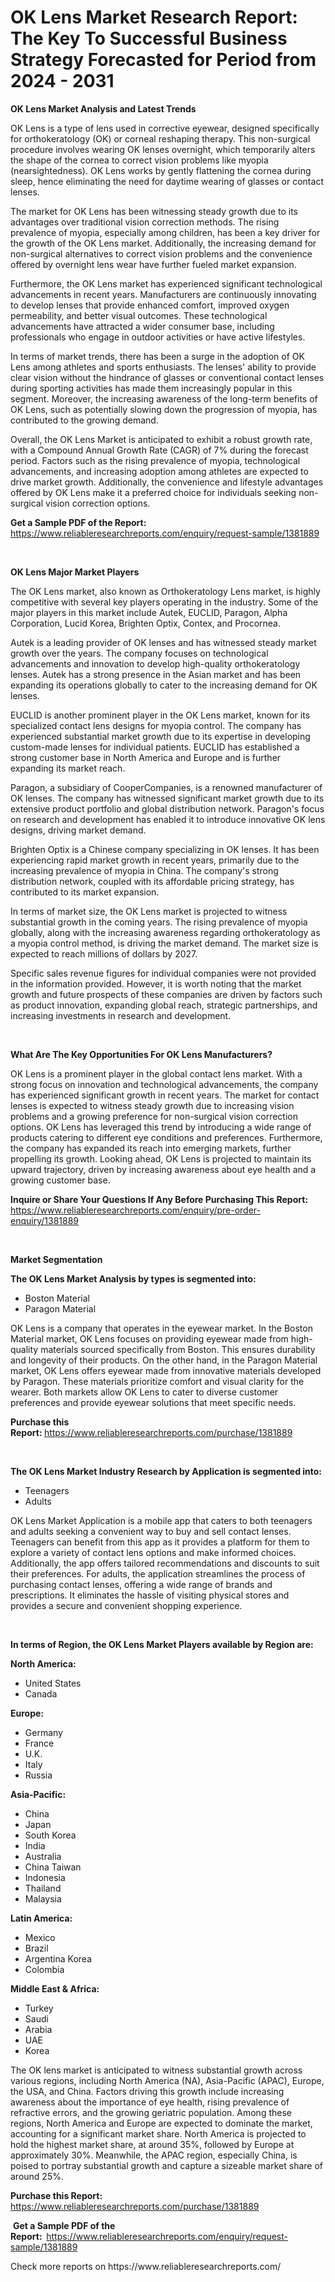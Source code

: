 <p><h1>OK Lens Market Research Report: The Key To Successful Business Strategy Forecasted for Period from 2024 - 2031</h1></p><p><strong>OK Lens Market Analysis and Latest Trends</strong></p>
<p><p>OK Lens is a type of lens used in corrective eyewear, designed specifically for orthokeratology (OK) or corneal reshaping therapy. This non-surgical procedure involves wearing OK lenses overnight, which temporarily alters the shape of the cornea to correct vision problems like myopia (nearsightedness). OK Lens works by gently flattening the cornea during sleep, hence eliminating the need for daytime wearing of glasses or contact lenses.</p><p>The market for OK Lens has been witnessing steady growth due to its advantages over traditional vision correction methods. The rising prevalence of myopia, especially among children, has been a key driver for the growth of the OK Lens market. Additionally, the increasing demand for non-surgical alternatives to correct vision problems and the convenience offered by overnight lens wear have further fueled market expansion.</p><p>Furthermore, the OK Lens market has experienced significant technological advancements in recent years. Manufacturers are continuously innovating to develop lenses that provide enhanced comfort, improved oxygen permeability, and better visual outcomes. These technological advancements have attracted a wider consumer base, including professionals who engage in outdoor activities or have active lifestyles.</p><p>In terms of market trends, there has been a surge in the adoption of OK Lens among athletes and sports enthusiasts. The lenses' ability to provide clear vision without the hindrance of glasses or conventional contact lenses during sporting activities has made them increasingly popular in this segment. Moreover, the increasing awareness of the long-term benefits of OK Lens, such as potentially slowing down the progression of myopia, has contributed to the growing demand.</p><p>Overall, the OK Lens Market is anticipated to exhibit a robust growth rate, with a Compound Annual Growth Rate (CAGR) of 7% during the forecast period. Factors such as the rising prevalence of myopia, technological advancements, and increasing adoption among athletes are expected to drive market growth. Additionally, the convenience and lifestyle advantages offered by OK Lens make it a preferred choice for individuals seeking non-surgical vision correction options.</p></p>
<p><strong>Get a Sample PDF of the Report:&nbsp;</strong> <a href="https://www.reliableresearchreports.com/enquiry/request-sample/1381889">https://www.reliableresearchreports.com/enquiry/request-sample/1381889</a></p>
<p>&nbsp;</p>
<p><strong>OK Lens Major Market Players</strong></p>
<p><p>The OK Lens market, also known as Orthokeratology Lens market, is highly competitive with several key players operating in the industry. Some of the major players in this market include Autek, EUCLID, Paragon, Alpha Corporation, Lucid Korea, Brighten Optix, Contex, and Procornea.</p><p>Autek is a leading provider of OK lenses and has witnessed steady market growth over the years. The company focuses on technological advancements and innovation to develop high-quality orthokeratology lenses. Autek has a strong presence in the Asian market and has been expanding its operations globally to cater to the increasing demand for OK lenses.</p><p>EUCLID is another prominent player in the OK Lens market, known for its specialized contact lens designs for myopia control. The company has experienced substantial market growth due to its expertise in developing custom-made lenses for individual patients. EUCLID has established a strong customer base in North America and Europe and is further expanding its market reach.</p><p>Paragon, a subsidiary of CooperCompanies, is a renowned manufacturer of OK lenses. The company has witnessed significant market growth due to its extensive product portfolio and global distribution network. Paragon's focus on research and development has enabled it to introduce innovative OK lens designs, driving market demand.</p><p>Brighten Optix is a Chinese company specializing in OK lenses. It has been experiencing rapid market growth in recent years, primarily due to the increasing prevalence of myopia in China. The company's strong distribution network, coupled with its affordable pricing strategy, has contributed to its market expansion.</p><p>In terms of market size, the OK Lens market is projected to witness substantial growth in the coming years. The rising prevalence of myopia globally, along with the increasing awareness regarding orthokeratology as a myopia control method, is driving the market demand. The market size is expected to reach millions of dollars by 2027.</p><p>Specific sales revenue figures for individual companies were not provided in the information provided. However, it is worth noting that the market growth and future prospects of these companies are driven by factors such as product innovation, expanding global reach, strategic partnerships, and increasing investments in research and development.</p></p>
<p>&nbsp;</p>
<p><strong>What Are The Key Opportunities For OK Lens Manufacturers?</strong></p>
<p><p>OK Lens is a prominent player in the global contact lens market. With a strong focus on innovation and technological advancements, the company has experienced significant growth in recent years. The market for contact lenses is expected to witness steady growth due to increasing vision problems and a growing preference for non-surgical vision correction options. OK Lens has leveraged this trend by introducing a wide range of products catering to different eye conditions and preferences. Furthermore, the company has expanded its reach into emerging markets, further propelling its growth. Looking ahead, OK Lens is projected to maintain its upward trajectory, driven by increasing awareness about eye health and a growing customer base.</p></p>
<p><strong>Inquire or Share Your Questions If Any Before Purchasing This Report:</strong> <a href="https://www.reliableresearchreports.com/enquiry/pre-order-enquiry/1381889">https://www.reliableresearchreports.com/enquiry/pre-order-enquiry/1381889</a></p>
<p>&nbsp;</p>
<p><strong>Market Segmentation</strong></p>
<p><strong>The OK Lens Market Analysis by types is segmented into:</strong></p>
<p><ul><li>Boston Material</li><li>Paragon Material</li></ul></p>
<p><p>OK Lens is a company that operates in the eyewear market. In the Boston Material market, OK Lens focuses on providing eyewear made from high-quality materials sourced specifically from Boston. This ensures durability and longevity of their products. On the other hand, in the Paragon Material market, OK Lens offers eyewear made from innovative materials developed by Paragon. These materials prioritize comfort and visual clarity for the wearer. Both markets allow OK Lens to cater to diverse customer preferences and provide eyewear solutions that meet specific needs.</p></p>
<p><strong>Purchase this Report:&nbsp;</strong><a href="https://www.reliableresearchreports.com/purchase/1381889">https://www.reliableresearchreports.com/purchase/1381889</a></p>
<p>&nbsp;</p>
<p><strong>The OK Lens Market Industry Research by Application is segmented into:</strong></p>
<p><ul><li>Teenagers</li><li>Adults</li></ul></p>
<p><p>OK Lens Market Application is a mobile app that caters to both teenagers and adults seeking a convenient way to buy and sell contact lenses. Teenagers can benefit from this app as it provides a platform for them to explore a variety of contact lens options and make informed choices. Additionally, the app offers tailored recommendations and discounts to suit their preferences. For adults, the application streamlines the process of purchasing contact lenses, offering a wide range of brands and prescriptions. It eliminates the hassle of visiting physical stores and provides a secure and convenient shopping experience.</p></p>
<p>&nbsp;</p>
<p><strong>In terms of Region, the OK Lens Market Players available by Region are:</strong></p>
<p>
    <p> <strong> North America: </strong>
        <ul>
            <li>United States</li>
            <li>Canada</li>
        </ul>
        </p> 
    <p> <strong> Europe: </strong>
        <ul>
            <li>Germany</li>
            <li>France</li>
            <li>U.K.</li>
            <li>Italy</li>
            <li>Russia</li>
        </ul>
        </p> 
    <p> <strong> Asia-Pacific: </strong>
        <ul>
            <li>China</li>
            <li>Japan</li>
            <li>South Korea</li>
            <li>India</li>
            <li>Australia</li>
            <li>China Taiwan</li>
            <li>Indonesia</li>
            <li>Thailand</li>
            <li>Malaysia</li>
        </ul>
        </p> 
    <p> <strong> Latin America: </strong>
        <ul>
            <li>Mexico</li>
            <li>Brazil</li>
            <li>Argentina Korea</li>
            <li>Colombia</li>
        </ul>
        </p> 
    <p> <strong> Middle East & Africa: </strong>
        <ul>
            <li>Turkey</li>
            <li>Saudi</li>
            <li>Arabia</li>
            <li>UAE</li>
            <li>Korea</li>
        </ul>
    </p>
    </p>
<p><p>The OK lens market is anticipated to witness substantial growth across various regions, including North America (NA), Asia-Pacific (APAC), Europe, the USA, and China. Factors driving this growth include increasing awareness about the importance of eye health, rising prevalence of refractive errors, and the growing geriatric population. Among these regions, North America and Europe are expected to dominate the market, accounting for a significant market share. North America is projected to hold the highest market share, at around 35%, followed by Europe at approximately 30%. Meanwhile, the APAC region, especially China, is poised to portray substantial growth and capture a sizeable market share of around 25%.</p></p>
<p><strong>Purchase this Report: </strong><a href="https://www.reliableresearchreports.com/purchase/1381889">https://www.reliableresearchreports.com/purchase/1381889</a></p>
<p>&nbsp;<strong>Get a Sample PDF of the Report:&nbsp;&nbsp;</strong><a href="https://www.reliableresearchreports.com/enquiry/request-sample/1381889">https://www.reliableresearchreports.com/enquiry/request-sample/1381889</a></p>
<p><strong></strong></p>
<p>Check more reports on https://www.reliableresearchreports.com/</p>